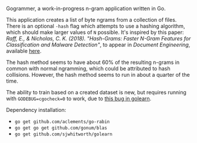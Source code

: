Gogrammer, a work-in-progress n-gram application written in Go.

This application creates a list of byte ngrams from a collection of files. There is an optional `-hash` flag which attempts to use a hashing algorithm, which should make larger values of `N` possible. It's inspired by this paper: *Raff, E., & Nicholas, C. K. (2018). "Hash-Grams: Faster N-Gram Features for Classification and Malware Detection"*, to appear in *Document Engineering*, available [here](https://www.edwardraff.com/publications/hash-grams-faster.pdf).

The hash method seems to have about 60% of the resulting n-grams in common with normal ngramming, which could be attributed to hash collisions. However, the hash method seems to run in about a quarter of the time.

The ability to train based on a created dataset is new, but requires running with `GODEBUG=cgocheck=0` to work, due to [this bug in golearn](https://github.com/sjwhitworth/golearn/issues/158).

Dependency installation:
* `go get github.com/aclements/go-rabin`
* `go get go get github.com/gonum/blas`
* `go get github.com/sjwhitworth/golearn`